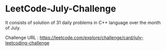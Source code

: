 # LeetCode-July-Challenge
It consists of solution of 31 daily problems in C++ language over the month of July.

Challenge URL : https://leetcode.com/explore/challenge/card/july-leetcoding-challenge
